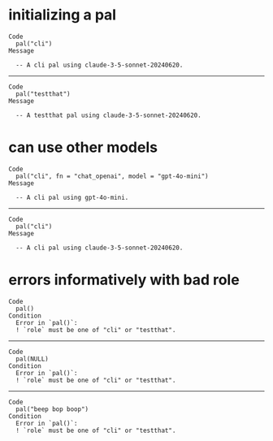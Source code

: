# initializing a pal

    Code
      pal("cli")
    Message
      
      -- A cli pal using claude-3-5-sonnet-20240620. 

---

    Code
      pal("testthat")
    Message
      
      -- A testthat pal using claude-3-5-sonnet-20240620. 

# can use other models

    Code
      pal("cli", fn = "chat_openai", model = "gpt-4o-mini")
    Message
      
      -- A cli pal using gpt-4o-mini. 

---

    Code
      pal("cli")
    Message
      
      -- A cli pal using claude-3-5-sonnet-20240620. 

# errors informatively with bad role

    Code
      pal()
    Condition
      Error in `pal()`:
      ! `role` must be one of "cli" or "testthat".

---

    Code
      pal(NULL)
    Condition
      Error in `pal()`:
      ! `role` must be one of "cli" or "testthat".

---

    Code
      pal("beep bop boop")
    Condition
      Error in `pal()`:
      ! `role` must be one of "cli" or "testthat".

